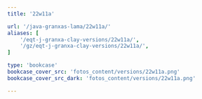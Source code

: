 ```yaml
---
title: '22w11a'

url: '/java-granxas-lama/22w11a/'
aliases: [
    '/eqt-j-granxa-clay-versions/22w11a/',
    '/gz/eqt-j-granxa-clay-versions/22w11a/',
]

type: 'bookcase'
bookcase_cover_src: 'fotos_content/versions/22w11a.png'
bookcase_cover_src_dark: 'fotos_content/versions/22w11a.png'

---
```

